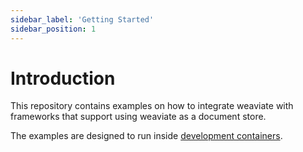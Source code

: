 ```yaml
---
sidebar_label: 'Getting Started'
sidebar_position: 1
---
```


# Introduction

This repository contains examples on how to integrate weaviate with frameworks that support using weaviate as a document store. 

The examples are designed to run inside [development containers](https://containers.dev/).
